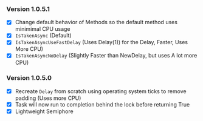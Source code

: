 ### Version 1.0.5.1
- [x] Change default behavior of Methods so the default method uses minimimal CPU usage
- [x] `IsTakenAsync` (Default)
- [x] `IsTakenAsyncUseFastDelay` (Uses Delay(1)) for the Delay, Faster, Uses More CPU)
- [x] `IsTakenAsyncNoDelay` (Slightly Faster than NewDelay, but uses A lot more CPU)

### Version 1.0.5.0
- [x] Recreate `Delay` from scratch using operating system ticks to remove padding (Uses more CPU)
- [x] Task will now run to completion behind the lock before returning True
- [x] Lightweight Semiphore
